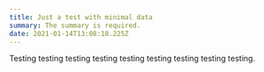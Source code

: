```yaml
---
title: Just a test with minimal data
summary: The summary is required.
date: 2021-01-14T13:08:18.225Z
---
```

Testing testing testing testing testing testing testing testing testing.
